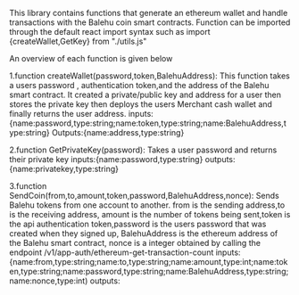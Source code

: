 This library contains functions that generate an ethereum wallet and handle  transactions with the Balehu coin smart contracts. Function can be imported through the
default react import syntax such as  import {createWallet,GetKey} from "./utils.js"

An overview of each function is given below

1.function createWallet(password,token,BalehuAddress): This function takes a users password , authentication token,and the address of the Balehu smart contract. It created a private/public key and address for a user then stores the private key then deploys the users Merchant cash wallet and finally returns the user address.
inputs:{name:password,type:string;name:token,type:string;name:BalehuAddress,type:string}
Outputs:{name:address,type:string}

2.function GetPrivateKey(password): Takes a user password and returns their private key
inputs:{name:password,type:string}
outputs:{name:privatekey,type:string}

3.function SendCoin(from,to,amount,token,password,BalehuAddress,nonce): Sends Balehu tokens from one account to another.
from is the sending address,to is the receiving address, amount is the number of tokens being sent,token is the api authentication token,password is the users password that was created when they signed up, BalehuAddress is the ethereum address of the Balehu smart contract, nonce is a integer obtained by calling the endpoint /v1/app-auth/ethereum-get-transaction-count
inputs:{name:from,type:string;name:to,type:string;name:amount,type:int;name:token,type:string;name:password,type:string;name:BalehuAddress,type:string;name:nonce,type:int)
outputs:

